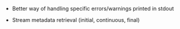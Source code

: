 - Better way of handling specific errors/warnings printed in stdout

- Stream metadata retrieval (initial, continuous, final)
